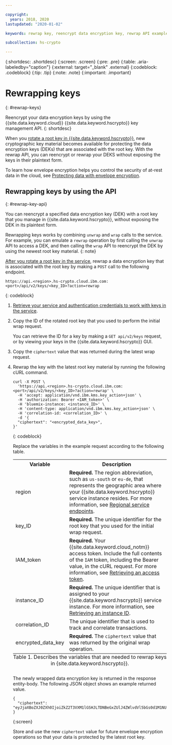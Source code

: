 ```yaml
---

copyright:
  years: 2018, 2020
lastupdated: "2020-01-02"

keywords: rewrap key, reencrypt data encryption key, rewrap API examples

subcollection: hs-crypto

---
```


{:shortdesc: .shortdesc}
{:screen: .screen}
{:pre: .pre}
{:table: .aria-labeledby="caption"}
{:external: target="_blank" .external}
{:codeblock: .codeblock}
{:tip: .tip}
{:note: .note}
{:important: .important}

# Rewrapping keys
{: #rewrap-keys}

Reencrypt your data encryption keys by using the {{site.data.keyword.cloud}} {{site.data.keyword.hscrypto}} key management API.
{: shortdesc}

When you [rotate a root key in {{site.data.keyword.hscrypto}}](/docs/hs-crypto?topic=hs-crypto-rotate-keys), new cryptographic key material becomes available for protecting the data encryption keys (DEKs) that are associated with the root key. With the rewrap API, you can reencrypt or rewrap your DEKS without exposing the keys in their plaintext form.

To learn how envelope encryption helps you control the security of at-rest data in the cloud, see [Protecting data with envelope encryption](/docs/hs-crypto?topic=hs-crypto-envelope-encryption).

## Rewrapping keys by using the API
{: #rewrap-key-api}

You can reencrypt a specified data encryption key (DEK) with a root key that you manage in {{site.data.keyword.hscrypto}}, without exposing the DEK in its plaintext form.

Rewrapping keys works by combining `unwrap` and `wrap` calls to the service. For example, you can emulate a `rewrap` operation by first calling the `unwrap` API to access a DEK, and then calling the `wrap` API to reencrypt the DEK by using the newest root key material.
{: note}

[After you rotate a root key in the service](/docs/hs-crypto?topic=hs-crypto-rotate-keys), rewrap a data encryption key that is associated with the root key by making a `POST` call to the following endpoint.

```
https://api.<region>.hs-crypto.cloud.ibm.com:<port>/api/v2/keys/<key_ID>?action=rewrap
```
{: codeblock}

1. [Retrieve your service and authentication credentials to work with keys in the service](/docs/hs-crypto?topic=hs-crypto-set-up-kms-api).
2. Copy the ID of the rotated root key that you used to perform the initial wrap request.

    You can retrieve the ID for a key by making a `GET api/v2/keys` request, or by viewing your keys in the {{site.data.keyword.hscrypto}} GUI.
3. Copy the `ciphertext` value that was returned during the latest wrap request.
4. Rewrap the key with the latest root key material by running the following cURL command.

    ```cURL
    curl -X POST \
      'https://api.<region>.hs-crypto.cloud.ibm.com:<port>/api/v2/keys/<key_ID>?action=rewrap' \
      -H 'accept: application/vnd.ibm.kms.key_action+json' \
      -H 'authorization: Bearer <IAM_token>' \
      -H 'bluemix-instance: <instance_ID>' \
      -H 'content-type: application/vnd.ibm.kms.key_action+json' \
      -H 'correlation-id: <correlation_ID>' \
      -d '{
      "ciphertext": "<encrypted_data_key>",
    }'
    ```
    {: codeblock}

    Replace the variables in the example request according to the following table.
    <table>
      <tr>
        <th>Variable</th>
        <th>Description</th>
      </tr>
      <tr>
        <td><varname>region</varname></td>
        <td><strong>Required.</strong> The region abbreviation, such as <code>us-south</code> or <code>eu-de</code>, that represents the geographic area where your {{site.data.keyword.hscrypto}} service instance resides. For more information, see <a href="/docs/hs-crypto?topic=hs-crypto-regions#service-endpoints">Regional service endpoints</a>.</td>
      </tr>
      <tr>
        <td><varname>key_ID</varname></td>
        <td><strong>Required.</strong> The unique identifier for the root key that you used for the initial wrap request.</td>
      </tr>
      <tr>
        <td><varname>IAM_token</varname></td>
        <td><strong>Required.</strong> Your {{site.data.keyword.cloud_notm}} access token. Include the full contents of the <code>IAM</code> token, including the Bearer value, in the cURL request. For more information, see <a href="/docs/hs-crypto?topic=hs-crypto-retrieve-access-token">Retrieving an access token</a>.</td>
      </tr>
      <tr>
        <td><varname>instance_ID</varname></td>
        <td><strong>Required.</strong> The unique identifier that is assigned to your {{site.data.keyword.hscrypto}} service instance. For more information, see <a href="/docs/hs-crypto?topic=hs-crypto-retrieve-instance-ID">Retrieving an instance ID</a>.</td>
      </tr>
      <tr>
        <td><varname>correlation_ID</varname></td>
        <td>The unique identifier that is used to track and correlate transactions.</td>
      </tr>
      <tr>
        <td><varname>encrypted_data_key</varname></td>
        <td><strong>Required.</strong> The <code>ciphertext</code> value that was returned by the original wrap operation.</td>
      </tr>
      <caption style="caption-side:bottom;">Table 1. Describes the variables that are needed to rewrap keys in {site.data.keyword.hscrypto}}.</caption>
    </table>

    The newly wrapped data encryption key is returned in the response entity-body. The following JSON object shows an example returned value.

    ```
    {
      "ciphertext": "eyJjaXBoZXJ0ZXh0IjoiZkZ2T3VXM1lGSHJLTDNBeGxZUlJ4ZWlvdVl5bGs0d1M1NUlKQTBJWUdJdmxheEhmZloxYjh2VE5tNHc9IiwiaGFzaCI6ImVBaTNRcnUrbVRwMngvNjIxQW9KSW9CSWtLdkN5Nm9tUlg2TUZZS1BDb24zdnRrQ2xCOVBtL2VWazdTSWI2OW0wWVVYbE1ITEdPNVpldERQZjdlSjZRPT0iLCJpdiI6ImRyYURvRDhBbmFNTlJJYTJ1MG53WUE9PSIsInZlcnNpb24iOiIzLjAuMCIsImhhbmRsZSI6ImNiZTA4OTU4LWFlNzktNDJjMS1hYWNhLWVhY2U3NTM1ODc2OCJ9"
    }
    ```
    {:screen}

    Store and use the new `ciphertext` value for future envelope encryption operations so that your data is protected by the latest root key.


<!--
5. Optional. Verify that the key was successfully rewrapped by base64 decoding the `ciphertext` value.

    ```
    echo <ciphertext> | base64 --decode ; echo
    ```
    {: codeblock}

    Replace `<ciphertext>` with the base64 encoded value that was returned in the previous step. The following JSON object shows an example CLI output.

    ```
    {
      "ciphertext":"mIzRrwZAA8+WqRckG6gt1ji8HlEEJPSiV+TRBSR4GVr+FlAZlC5KvRriRF0=",
      "iv":"lbwxXlAW2DS7+5jGz5Y1Kg==",
      "version":"4.0.0",
      "handle":"8e309bae-b3ec-4270-9b87-89f8697fe54f"
    }
    ```
    {:screen}

    QUESTION: How do I know that the wDEK has been rewrapped? Does the version number change, or just the ciphertext value? What do the iv, version, and handle values represent (internal security parameters?)

-->
